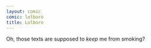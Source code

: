 ```yaml
---
layout: comic
comic: lolboro
title: Lolboro
---
```


Oh, those texts are supposed to *keep* me from smoking?